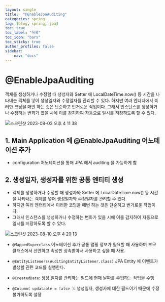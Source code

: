 ```yaml
---
layout: single
title:  "@EnableJpaAuditing"
categories: spring
tag: [blog, spring, jpa]
toc: true
toc_label: "목록"
toc_icon: "bars"
toc_sticky: true
author_profiles: false
sidebar:
    nav: "docs"
---  
```


# @EnableJpaAuditing

객체를 생성하거나 수정할 때 생성자와 Setter 에 LocalDateTime.now() 등 시간을 나타내는 객체를 넣어 생성일자와 수정일자를 관리할 수 있다.
하지만 여러 엔터티에서 이러한 코딩을 매번 하는 것은 단순하고 번거로운 작업이다.
그래서 인스턴스를 생성하거나 수정하는 변화가 있을 시에 이를 감지하여 자동으로 일시를 저장하도록 할 수 있다.

![스크린샷 2023-08-03 오후 4 11 38](https://github.com/5selny/5selny.github.io/assets/115622936/893b3df6-ff89-4650-9c1b-5698e5ed5bfc)


## 1. Main Application 에 @EnableJpaAuditing 어노테이션 추가
   - configuration 어노테이션을 통해 JPA 에서 auditing 을 가능하게 함

## 2. 생성일자, 생성자를 위한 공통 엔티티 생성
   - 객체를 생성하거나 수정할 때 생성자와 Setter 에 LocalDateTime.now() 등 시간을 나타내는 객체를 넣어 생성일자와 수정일자를 관리할 수 있다.
   - 하지만 여러 엔터티에서 이러한 코딩을 매번 하는 것은 단순하고 번거로운 작업이다.
   - 그래서 인스턴스를 생성하거나 수정하는 변화가 있을 시에 이를 감지하여 자동으로 일시를 저장하도록 할 수 있다.
  
  ![스크린샷 2023-08-10 오후 4 20 13](https://github.com/5selny/5selny.github.io/assets/115622936/f205a4ca-aefe-446d-828d-026a3b012389)


  
  - ```@MappedSuperclass``` 어노테이션 추가
    공통 맵핑 정보가 필요할 때 사용하며 부모 클래스에서 선언하고 속성만 상속받아서 사용하고 싶을 때 사용.

 - ```@EntityListeners(AuditingEntityListener.class)```
    JPA Entity 에 이벤트가 발생할 관련 코드를 실행한다.

 - ```@CreatedDate```: 생성 일자를 관리하는 필드에 현재 날짜를 주입하는 작업을 수행
 - ```@Column( updatable = false )```: 생성일자, 생성자에 대한 필드이기 때문에 수정 불가하도록 설정



